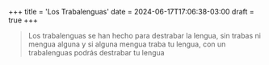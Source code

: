 +++
title = 'Los Trabalenguas'
date = 2024-06-17T17:06:38-03:00
draft = true
+++

> Los trabalenguas se han hecho para destrabar la lengua, sin trabas ni mengua alguna y si alguna mengua traba tu lengua, con un trabalenguas podrás destrabar tu lengua

<!--more-->
